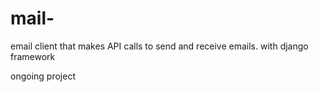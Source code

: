 # mail-
 email client that makes API calls to send and receive emails. with django framework

ongoing project
